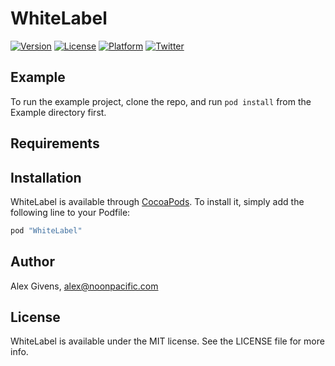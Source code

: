 # WhiteLabel

<!--[![CI Status](http://img.shields.io/travis/Alexander Givens/WhiteLabel.svg?style=flat)](https://travis-ci.org/Alexander Givens/WhiteLabel)-->
[![Version](https://img.shields.io/cocoapods/v/WhiteLabel.svg?style=flat)](http://cocoapods.org/pods/WhiteLabel)
[![License](https://img.shields.io/cocoapods/l/WhiteLabel.svg?style=flat)](http://cocoapods.org/pods/WhiteLabel)
[![Platform](https://img.shields.io/cocoapods/p/WhiteLabel.svg?style=flat)](http://cocoapods.org/pods/WhiteLabel)
[![Twitter](https://img.shields.io/badge/twitter-@WhiteLabelCool-blue.svg?style=flat)](http://twitter.com/WhiteLabelCool)

## Example

To run the example project, clone the repo, and run `pod install` from the Example directory first.

## Requirements

## Installation

WhiteLabel is available through [CocoaPods](http://cocoapods.org). To install
it, simply add the following line to your Podfile:

```ruby
pod "WhiteLabel"
```

## Author

Alex Givens, alex@noonpacific.com

## License

WhiteLabel is available under the MIT license. See the LICENSE file for more info.
